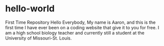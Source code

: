 # hello-world
First Time Repository
Hello Everybody,
My name is Aaron, and this is the first time I have ever been on a coding website that give it to you for free. I am a high school biology teacher and currently still a student at the University of Missouri-St. Louis. 
